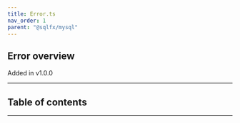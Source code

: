 ```yaml
---
title: Error.ts
nav_order: 1
parent: "@sqlfx/mysql"
---
```


## Error overview

Added in v1.0.0

---

<h2 class="text-delta">Table of contents</h2>

---
